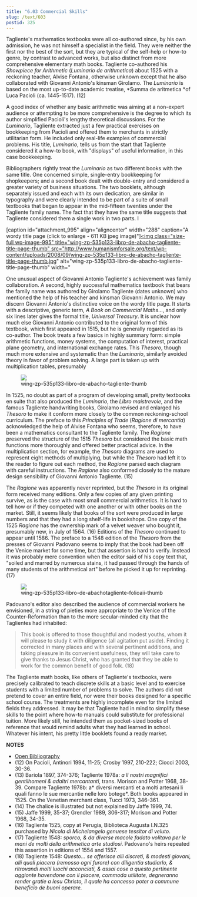 ```yaml
---
title: "6.03 Commercial Skills"
slug: /text/603
postid: 325
---
```

Tagliente's mathematics textbooks were all co-authored since, by his own admission, he was not himself a specialist in the field. They were neither the first nor the best of the sort, but they are typical of the self-help or how-to genre, by contrast to advanced works, but also distinct from more comprehensive elementary math books. Tagliente co-authored his *Showpiece for Arithmetic* (*Luminario de arithmetica*) about 1525 with a reckoning teacher, Alvise Fontana, otherwise unknown except that he also collaborated with Giovanni Antonio's kinsman Girolamo. The *Luminario* is based on the most up-to-date academic treatise, *Summa de aritmetica *of Luca Pacioli (ca. 1445-1517). (12)

A good index of whether any basic arithmetic was aiming at a non-expert audience or attempting to be more comprehensive is the degree to which its author simplified Pacioli's lengthy theoretical discussions. For the *Luminario*, Tagliente extracted just a few practical exercises on bookkeeping from Pacioli and offered them to merchants in strictly utilitarian form. He included only real-life examples of commercial problems. His title, *Luminario*, tells us from the start that Tagliente considered it a how-to book, with "displays" of useful information, in this case bookkeeping.

Bibliographers rightly treat the *Luminario* as two different books with the same title. One concerned simple, single-entry bookkeeping for shopkeepers; and a second book dealt with double-entry and considered a greater variety of business situations. The two booklets, although separately issued and each with its own dedication, are similar in typography and were clearly intended to be part of a suite of small textbooks that began to appear in the mid-fifteen twenties under the Tagliente family name. The fact that they have the same title suggests that Tagliente considered them a single work in two parts. I

[caption id="attachment_995" align="aligncenter" width="288" caption="A wordy title page (click to enlarge - 611 KB jpeg image)"]<a rel="pop-up" href="http://www.humanismforsale.org/textimages_full/6.00_Chapter_Six/Wing-ZP-535.P133,-Libro-de-Abacho,-Tagliente,-title-page.jpg"><img class="size-full wp-image-995" title="wing-zp-535p133-libro-de-abacho-tagliente-title-page-thumb" src="http://www.humanismforsale.org/text/wp-content/uploads/2008/09/wing-zp-535p133-libro-de-abacho-tagliente-title-page-thumb.jpg" alt="wing-zp-535p133-libro-de-abacho-tagliente-title-page-thumb" width="

One unusual aspect of Giovanni Antonio Tagliente's achievement was family collaboration. A second, highly successful mathematics textbook that bears the family name was authored by Girolamo Tagliente (dates unknown) who mentioned the help of his teacher and kinsman Giovanni Antonio. We may discern Giovanni Antonio's distinctive voice on the wordy title page. It starts with a descriptive, generic term, *A Book on Commercial Maths*..., and only six lines later gives the formal title, *Universal Treasury*. It is unclear how much else Giovanni Antonio contributed to the original form of this textbook, which first appeared in 1515, but he is generally regarded as its co-author. The book treats a few basics in highly summary form: simple arithmetic functions, money systems, the computation of interest, practical plane geometry, and international exchange rates. This *Thesoro*, though much more extensive and systematic than the *Luminario*, similarly avoided theory in favor of problem solving. A large part is taken up with multiplication tables, presumably 

<figure class="mkdn-figure">
    <div onClick="createLightbox('/images_full/6.00_Chapter_Six/Wing-ZP-535.P133,-Libro-de-Abacho,-Tagliente.jpg')" data="/images_full/0.00_Introduction/Wing-ZP-535.D175Negrotitle.jpg" class="mkdn-image-link" id="lbimage">
    <img class="mkdn-image" src="/images_full/6.00_Chapter_Six/Wing-ZP-535.P133,-Libro-de-Abacho,-Tagliente.jpg" />
    <figcaption class="mkdn-figcaption">wing-zp-535p133-libro-de-abacho-tagliente-thumb</figcaption>
    </div>
</figure>

In 1525, no doubt as part of a program of developing small, pretty textbooks en suite that also produced the *Luminario*, the *Libro maistrevole*, and the famous Tagliente handwriting books, Girolamo revised and enlarged his *Thesoro* to make it conform more closely to the common reckoning-school curriculum. The preface to this *Principles of Trade* (*Ragione di mercantia*) acknowledged the help of Alvise Fontana who seems, therefore, to have been a mathematics consultant to the Tagliente family. The *Ragione* preserved the structure of the 1515 *Thesoro* but considered the basic math functions more thoroughly and offered better practical advice. In the multiplication section, for example, the *Thesoro* diagrams are used to represent eight methods of multiplying, but while the *Thesoro* had left it to the reader to figure out each method, the *Ragione* parsed each diagram with careful instructions. The *Ragione* also conformed closely to the mature design sensibility of Giovanni Antonio Tagliente. (15)

The *Ragione* was apparently never reprinted, but the *Thesoro* in its original form received many editions. Only a few copies of any given printing survive, as is the case with most small commercial arithmetics. It is hard to tell how or if they competed with one another or with other books on the market. Still, it seems likely that books of the sort were produced in large numbers and that they had a long shelf-life in bookshops. One copy of the 1525 *Ragione* has the ownership mark of a velvet weaver who bought it, presumably new, in July of 1564. (16) Editions of the *Thesoro* continued to appear until 1586. The preface to a 1548 edition of the *Thesoro* from the presses of Giovanni Padovano seems to imply that the book had been off the Venice market for some time, but that assertion is hard to verify. Instead it was probably mere convention when the editor said of his copy text that, "soiled and marred by numerous stains, it had passed through the hands of many students of the arithmetical art" before he picked it up for reprinting. (17)

<figure class="mkdn-figure">
    <div onClick="createLightbox('/images_full/6.00_Chapter_Six/Wing-ZP-535.P133,-Libro-de-Abacho,Tagliente-folio.aii.jpg')" data="/images_full/0.00_Introduction/Wing-ZP-535.D175Negrotitle.jpg" class="mkdn-image-link" id="lbimage">
    <img class="mkdn-image" src="/images_full/6.00_Chapter_Six/Wing-ZP-535.P133,-Libro-de-Abacho,Tagliente-folio.aii.jpg" />
    <figcaption class="mkdn-figcaption">wing-zp-535p133-libro-de-abachotagliente-folioaii-thumb</figcaption>
    </div>
</figure>

Padovano's editor also described the audience of commercial workers he envisioned, in a string of pieties more appropriate to the Venice of the Counter-Reformation than to the more secular-minded city that the Taglientes had inhabited:
<blockquote>This book is offered to those thoughtful and modest youths, whom it will please to study it with diligence (all agitation put aside). Finding it corrected in many places and with several pertinent additions, and taking pleasure in its convenient usefulness, they will take care to give thanks to Jesus Christ, who has granted that they be able to work for the common benefit of good folk. (18)</blockquote>
The Tagliente math books, like others of Tagliente's textbooks, were precisely calibrated to teach discrete skills at a basic level and to exercise students with a limited number of problems to solve. The authors did not pretend to cover an entire field, nor were their books designed for a specific school course. The treatments are highly incomplete even for the limited fields they addressed. It may be that Tagliente had in mind to simplify these skills to the point where how-to manuals could substitute for professional tuition. More likely still, he intended them as pocket-sized books of reference that would remind adults what they had learned in school. Whatever his intent, his pretty little booklets found a ready market.

**NOTES**
* [Open Bibliography](/bibliography.pdf)
* (12) On Pacioli, Antinori 1994, 11-25; Crosby 1997, 210-222; Ciocci 2003, 30-36.
* (13) Bariola 1897, 374-376; Tagliente 1978a: *a li nostri magnifici gentilhomeni &amp; adaltri mercantanti*, trans. Morison and Potter 1968, 38-39. Compare Tagliente 1978b: a* diversi mercanti et a molti artesani li quali fanno le sue mercantie nelle loro botege*. Both books appeared in 1525. On the Venetian merchant class, Tucci 1973, 346-361.
* (14) The chalice is illustrated but not explained by Jaffe 1999, 74.
* (15) Jaffe 1999, 35-37; Grendler 1989, 306-317; Morison and Potter 1968, 34-35.
* (16) Tagliente 1525, copy at Perugia, Biblioteca Augusta I.N.325 purchased by *Nicola di Michelangelo genuese tessitor di veluto*.
* (17) Tagliente 1548: *sporco, &amp; da diverse macole fadato volitava per le mani de molti della arithmetica arte studiosi*. Padovano's heirs repeated this assertion in editions of 1554 and 1557.
* (18) Tagliente 1548: *Questo... se offerisce alli discreti, &amp; modesti giovani, alli quali piacera (remosso ogni furore) con diligentia studiarlo, &amp; ritrovandi molti luochi acconciati, &amp; assai cose a questo pertinente aggionte havendone con il piacere, commoda utilitate, degneranno render gratie a Iesu Christo, il quale ha concesso poter a commune beneficio de buoni operare.*
